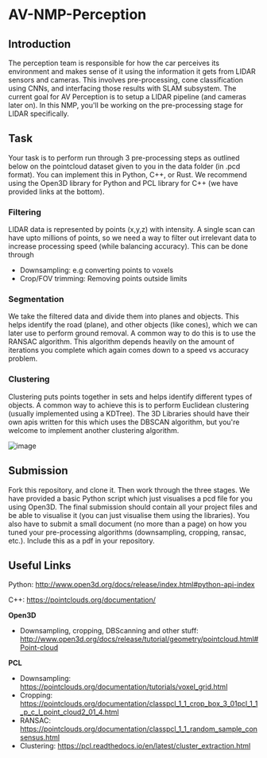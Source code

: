 # AV-NMP-Perception

## Introduction
The perception team is responsible for how the car perceives its environment and makes sense of it using the information it gets from LIDAR sensors and cameras. This involves pre-processing, cone classification using CNNs, and interfacing those results with SLAM subsystem. The current goal for AV Perception is to setup a LIDAR pipeline (and cameras later on). In this NMP, you'll be working on the pre-processing stage for LIDAR specifically. 

## Task
Your task is to perform run through 3 pre-processing steps as outlined below on the pointcloud dataset given to you in the data folder (in .pcd format). You can implement this in Python, C++, or Rust. We recommend using the Open3D library for Python and PCL library for C++ (we have provided links at the bottom). 


### Filtering
LIDAR data is represented by points (x,y,z) with intensity. A single scan can have upto millions of points, so we need a way to filter out irrelevant data to increase processing speed (while balancing accuracy). This can be done through
- Downsampling: e.g converting points to voxels
- Crop/FOV trimming: Removing points outside limits

### Segmentation
We take the filtered data and divide them into planes and objects. This helps identify the road (plane), and other objects (like cones), which we can later use to perform ground removal. A common way to do this is to use the RANSAC algorithm. This algorithm depends heavily on the amount of iterations you complete which again comes down to a speed vs accuracy problem. 
### Clustering
Clustering puts points together in sets and helps identify different types of objects. A common way to achieve this is to perform Euclidean clustering (usually implemented using a KDTree). The 3D Libraries should have their own apis written for this which uses the DBSCAN algorithm, but you're welcome to implement another clustering algorithm.

![image](https://user-images.githubusercontent.com/29827456/135599351-25c5b187-0db6-46e7-b277-8d6cf6f5bf68.png)

## Submission
Fork this repository, and clone it. Then work through the three stages. We have provided a basic Python script which just visualises a pcd file for you using Open3D. The final submission should contain all your project files and be able to visualise it (you can just visualise them using the libraries). You also have to submit a small document (no more than a page) on how you tuned your pre-processing algorithms (downsampling, cropping, ransac, etc.). Include this as a pdf in your repository. 

## Useful Links

Python: http://www.open3d.org/docs/release/index.html#python-api-index

C++: https://pointclouds.org/documentation/

**Open3D**
- Downsampling, cropping, DBScanning and other stuff: http://www.open3d.org/docs/release/tutorial/geometry/pointcloud.html#Point-cloud

**PCL**
- Downsampling: https://pointclouds.org/documentation/tutorials/voxel_grid.html
- Cropping: https://pointclouds.org/documentation/classpcl_1_1_crop_box_3_01pcl_1_1_p_c_l_point_cloud2_01_4.html
- RANSAC: https://pointclouds.org/documentation/classpcl_1_1_random_sample_consensus.html
- Clustering: https://pcl.readthedocs.io/en/latest/cluster_extraction.html
